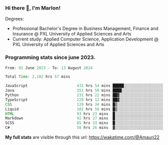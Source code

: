 
### Hi there 👋, I'm Marlon!

Degrees: 
- Professional Bachelor's Degree in Business Management, Finance and Insurance @ PXL University of Applied Sciences and Arts
- Current study: Applied Computer Science, Application Development @ PXL University of Applied Sciences and Arts

### Programming stats since june 2023.
<!--START_SECTION:waka-->

```java
From: 02 June 2023 - To: 13 August 2024

Total Time: 2,102 hrs 57 mins

JavaScript                      431 hrs 54 mins █████░░░░░░░░░░░░░░░░░░░░   20.36 %
Java                            351 hrs 56 mins ████░░░░░░░░░░░░░░░░░░░░░   16.59 %
Python                          231 hrs 22 mins ██▓░░░░░░░░░░░░░░░░░░░░░░   10.91 %
TypeScript                      220 hrs 12 mins ██▓░░░░░░░░░░░░░░░░░░░░░░   10.38 %
CSS                             120 hrs 34 mins █▒░░░░░░░░░░░░░░░░░░░░░░░   05.68 %
Liquid                          102 hrs 58 mins █▒░░░░░░░░░░░░░░░░░░░░░░░   04.85 %
HTML                            93 hrs 23 mins  █░░░░░░░░░░░░░░░░░░░░░░░░   04.40 %
Markdown                        92 hrs 27 mins  █░░░░░░░░░░░░░░░░░░░░░░░░   04.36 %
SCSS                            85 hrs 33 mins  █░░░░░░░░░░░░░░░░░░░░░░░░   04.03 %
C#                              58 hrs 26 mins  ▓░░░░░░░░░░░░░░░░░░░░░░░░   02.75 %
```

<!--END_SECTION:waka-->
**My full stats** are visible through this url: https://wakatime.com/@Amauri22
